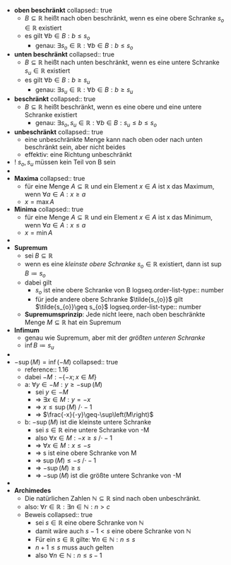 - **oben beschränkt**
  collapsed:: true
	- $B\subseteq\mathbb{R}$ heißt nach oben beschränkt, wenn es eine obere Schranke $s_{o}\in\mathbb{R}$ existiert
	- es gilt $\forall b\in B:b\leq s_{o}$
		- genau: $\exists s_{o}\in\mathbb{R}:\forall b\in B:b\leq s_{o}$
- **unten beschränkt**
  collapsed:: true
	- $B\subseteq\mathbb{R}$ heißt nach unten beschränkt, wenn es eine untere Schranke $s_{u}\in\mathbb{R}$ existiert
	- es gilt $\forall b\in B:b\geq s_{u}$
		- genau: $\exists s_{u}\in\mathbb{R}:\forall b\in B:b\geq s_{u}$
- **beschränkt**
  collapsed:: true
	- $B\subseteq\mathbb{R}$ heißt beschränkt, wenn es eine obere und eine untere Schranke existiert
		- genau: $\exists s_{o},s_{u}\in\mathbb{R}:\forall b\in B:s_{u}\leq b\leq s_{o}$
- **unbeschränkt**
  collapsed:: true
	- eine unbeschränkte Menge kann nach oben oder nach unten beschränkt sein, aber nicht beides
	- effektiv: eine Richtung unbeschränkt
- ! $s_{o},s_{u}$ müssen kein Teil von B sein
-
- **Maxima**
  collapsed:: true
	- für eine Menge $A\subseteq\mathbb{R}$ und ein Element $x\in A$ ist x das Maximum, wenn $\forall a\in A:x\geq a$
	- $x=\max A$
- **Minima**
  collapsed:: true
	- für eine Menge $A\subseteq\mathbb{R}$ und ein Element $x\in A$ ist x das Minimum, wenn $\forall a\in A:x\leq a$
	- $x=\min A$
-
- **Supremum**
	- sei $B\subseteq\mathbb{R}$
	- wenn es eine *kleinste obere Schranke* $s_{o}\in\mathbb{R}$ existiert, dann ist $\sup B\coloneqq s_{o}$
	- dabei gilt
		- $s_{o}$ ist eine obere Schranke von B
		  logseq.order-list-type:: number
		- für jede andere obere Schranke $\tilde{s_{o}}$ gilt $\tilde{s_{o}}\geq s_{o}$
		  logseq.order-list-type:: number
	- **Supremumsprinzip**: Jede nicht leere, nach oben beschränkte Menge $M\subseteq\mathbb{R}$ hat ein Supremum
- **Infimum**
	- genau wie Supremum, aber mit der *größten unteren Schranke*
	- $\inf B\coloneqq s_{u}$
-
- $-\sup\left(M\right)=\inf\left(-M\right)$
  collapsed:: true
	- reference:: 1.16
	- dabei $-M:-\left\lbrace-x;x\in M\right\rbrace$
	- a: $\forall y\in-M:y\geq-\sup\left(M\right)$
		- sei $y\in-M$
		- => $\exists x\in M:y=-x$
		- => $x\leq\sup\left(M\right)$ /$\cdot-1$
		- => $\frac{-x}{-y}\geq-\sup\left(M\right)$
	- b: $-\sup\left(M\right)$ ist die kleinste untere Schranke
		- sei $s\in\mathbb{R}$ eine untere Schranke von -M
		- also $\forall x\in M:-x\geq s$ /$\cdot-1$
		- => $\forall x\in M:x\leq-s$
		- => s ist eine obere Schranke von M
		- => $\sup\left(M\right)\leq-s$ /$\cdot-1$
		- => $-\sup\left(M\right)\geq s$
		- => $-\sup\left(M\right)$ ist die größte untere Schranke von -M
-
- **Archimedes**
	- Die natürlichen Zahlen $\mathbb{N}\subseteq\mathbb{R}$ sind nach oben unbeschränkt.
	- also: $\forall r\in\mathbb{R}:\exists n\in\mathbb{N}:n>c$
	- Beweis
	  collapsed:: true
		- sei $s\in\mathbb{R}$ eine obere Schranke von $\mathbb{N}$
		- damit wäre auch $s-1<s$ eine obere Schranke von $\mathbb{N}$
		- Für ein $s\in\mathbb{R}$ gilte: $\forall n\in\mathbb{N}:n\leq s$
		- $n+1\leq s$ muss auch gelten
		- also $\forall n\in\mathbb{N}:n\leq s-1$